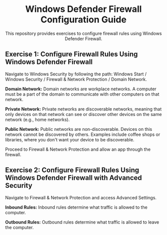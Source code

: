 <h1 align="center">Windows Defender Firewall Configuration Guide</h1>

<p align="center">This repository provides exercises to configure firewall rules using Windows Defender Firewall.</p>

## Exercise 1: Configure Firewall Rules Using Windows Defender Firewall

Navigate to Windows Security by following the path: Windows Start / Windows Security / Firewall & Network Protection / Domain Network.

**Domain Network:** Domain networks are workplace networks. A computer must be a part of the domain to communicate with other computers on that network.

**Private Network:** Private networks are discoverable networks, meaning that only devices on that network can see or discover other devices on the same network (e.g., home networks).

**Public Network:** Public networks are non-discoverable. Devices on this network cannot be discovered by others. Examples include coffee shops or libraries, where you don't want your device to be discoverable.

Proceed to Firewall & Network Protection and allow an app through the firewall.

## Exercise 2: Configure Firewall Rules Using Windows Defender Firewall with Advanced Security

Navigate to Firewall & Network Protection and access Advanced Settings.

**Inbound Rules:** Inbound rules determine what traffic is allowed to the computer.

**Outbound Rules:** Outbound rules determine what traffic is allowed to leave the computer.

